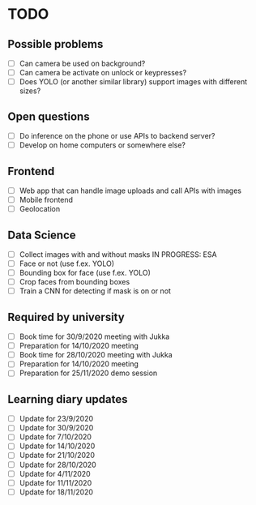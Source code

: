 # TODO

## Possible problems
- [ ] Can camera be used on background?
- [ ] Can camera be activate on unlock or keypresses?
- [ ] Does YOLO (or another similar library) support images with different sizes?

## Open questions
- [ ] Do inference on the phone or use APIs to backend server?
- [ ] Develop on home computers or somewhere else?

## Frontend
- [ ] Web app that can handle image uploads and call APIs with images
- [ ] Mobile frontend
- [ ] Geolocation

## Data Science
- [ ] Collect images with and without masks IN PROGRESS: ESA
- [ ] Face or not (use f.ex. YOLO)
- [ ] Bounding box for face (use f.ex. YOLO)
- [ ] Crop faces from bounding boxes
- [ ] Train a CNN for detecting if mask is on or not

## Required by university
- [ ] Book time for 30/9/2020 meeting with Jukka
- [ ] Preparation for 14/10/2020 meeting
- [ ] Book time for 28/10/2020 meeting with Jukka
- [ ] Preparation for 14/10/2020 meeting
- [ ] Preparation for 25/11/2020 demo session

## Learning diary updates
- [ ] Update for 23/9/2020
- [ ] Update for 30/9/2020
- [ ] Update for 7/10/2020
- [ ] Update for 14/10/2020
- [ ] Update for 21/10/2020
- [ ] Update for 28/10/2020
- [ ] Update for 4/11/2020
- [ ] Update for 11/11/2020
- [ ] Update for 18/11/2020
